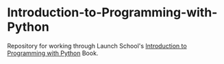 # Introduction-to-Programming-with-Python
Repository for working through Launch School's [Introduction to Programming with Python](https://launchschool.com/books/python) Book.

